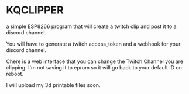 # KQCLIPPER
a simple ESP8266 program that will create a twitch clip and post it to a discord channel.

You will have to generate a twitch access_token and a webhook for your discord channel.

Chere is a web interface that you can change the Twitch Channel you are clipping. I'm not saving it to eprom so it will go back to your default ID on reboot.

I will upload my 3d printable files soon.
